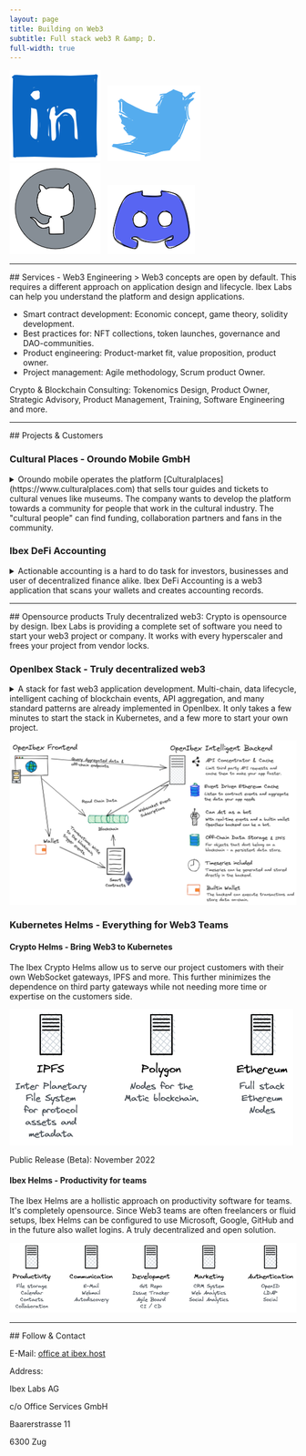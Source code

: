 ```yaml
---
layout: page
title: Building on Web3
subtitle: Full stack web3 R &amp; D.
full-width: true
---
```


![Crypto reads on Linkedin](assets/img/linkedin.png) &nbsp; ![Ibex Crypto News](assets/img/twitter.png) &nbsp; ![Crypto Solutions on GitHub](assets/img/github.png) &nbsp; ![Connect](assets/img/discord.png)

<hr/>
## <a name="services"></a>Services - Web3 Engineering
> Web3 concepts are open by default. This requires a different approach on application design and lifecycle. Ibex Labs can help you understand the platform and design applications.

- Smart contract development: Economic concept, game theory, solidity development.
- Best practices for: NFT collections, token launches, governance and DAO-communities.
- Product engineering: Product-market fit, value proposition, product owner.
- Project management: Agile methodology, Scrum product Owner.

Crypto & Blockchain Consulting: Tokenomics Design, Product Owner, Strategic Advisory, Product Management, Training, Software Engineering and more.

<hr/>
## <a name="projects"></a>Projects & Customers

### Cultural Places - Oroundo Mobile GmbH
<details><summary>Oroundo mobile operates the platform [Culturalplaces](https://www.culturalplaces.com) that sells tour guides and tickets to cultural venues like museums. The company wants to develop the platform towards a community for people that work in the cultural industry. The "cultural people" can find funding, collaboration partners and fans in the community.</summary>

<p>In the first stage of the product we launched a token ($CPTC) and a "StoreFront"-application that sells tickets, redeemable vouchers, art and media files as NFTs. In the second stage the platform will evolve into a DAO-governed community that is self-managing.</p>

<p>Project homepage & litepaper: [Culturalplaces Metaverse](https://www.culturalplaces.com/metaverse)</p>
</details>

### Ibex DeFi Accounting
<details><summary>Actionable accounting is a hard to do task for investors, businesses and user of decentralized finance alike. Ibex DeFi Accounting is a web3 application that scans your wallets and creates accounting records.</summary>

<p>Portfolio performance indicators are visible without further calculation. This includes i.e. lending protocol interest, periodic reports on staking revenue and more.</p>

<p>Planned Release: End of 2022.</p>
</details>

<hr/>
## <a name="opensource"></a>Opensource products
Truly decentralized web3: Crypto is opensource by design. Ibex Labs is providing a complete set of software you need to start your web3 project or company. It works with every hyperscaler and frees your project from vendor locks.

### OpenIbex Stack - Truly decentralized web3
<details><summary>A stack for fast web3 application development. Multi-chain, data lifecycle, intelligent caching of blockchain events, API aggregation, and many standard patterns are already implemented in OpenIbex. It only takes a few minutes to start the stack in Kubernetes, and a few more to start your own project.</summary>

<p>OpenIbex setups start at 3 containers and can scale up into a cluster, so that OpenIbex helps you grow. The software framework of OpenIbex has three parts that can be used combined or as single blocks: Frontend, Intelligent Backend and Smartcontract Helpers.</p>

Planned Release (Beta): November 2022
</details>

![OpenIbex Stack](assets/img/openibex-overview.png)

### Kubernetes Helms - Everything for Web3 Teams
#### Crypto Helms - Bring Web3 to Kubernetes
<p>The Ibex Crypto Helms allow us to serve our project customers with their own WebSocket gateways, IPFS and more. This further minimizes the dependence on third party gateways while not needing more time or expertise on the customers side.</p>

![OpenIbex Stack](assets/img/ibex-k8s-crypto-stacks.png)

Public Release (Beta): November 2022

#### Ibex Helms - Productivity for teams
<p>The Ibex Helms are a hollistic approach on productivity software for teams. It's completely opensource. Since Web3 teams are often freelancers or fluid setups, Ibex Helms can be configured to use Microsoft, Google, GitHub and in the future also wallet logins. A truly decentralized and open solution.</p>

![OpenIbex Stack](assets/img/ibex-k8s-oss-stacks.png)
<hr/>
## <a name="contact"></a>Follow & Contact

E-Mail: [office at ibex.host](mailto:office@ibex.host)

Address:

Ibex Labs AG

c/o Office Services GmbH

Baarerstrasse 11

6300 Zug